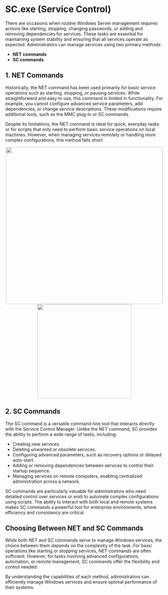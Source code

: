 # SC.exe (Service Control)

There are occasions when routine Windows Server management requires actions like starting, stopping, changing passwords, or adding and removing dependencies for services. These tasks are essential for maintaining system stability and ensuring that all services operate as expected. Administrators can manage services using two primary methods:

- **NET commands**
- **SC commands**

## 1. NET Commands
Historically, the NET command has been used primarily for basic service operations such as starting, stopping, or pausing services. While straightforward and easy to use, this command is limited in functionality. For example, you cannot configure advanced service parameters, add dependencies, or change service descriptions. These modifications require additional tools, such as the MMC plug-in or SC commands.

Despite its limitations, the NET command is ideal for quick, everyday tasks or for scripts that only need to perform basic service operations on local machines. However, when managing services remotely or handling more complex configurations, this method falls short.

<div align="center">
<img src="https://www.coretechnologies.com/blog/images/sc-new-service-created-911x662.png" width="500">
</div>

<div align="center">
<a href = "https://tinyurl.com/27mmnyf2">
<img align = "center" src="https://github.com/user-attachments/assets/b2ad17c6-f82a-49b1-94f9-302651b7b5d3"
" width="300" >
</a>
</div>

## 2. SC Commands
The SC command is a versatile command-line tool that interacts directly with the Service Control Manager. Unlike the NET command, SC provides the ability to perform a wide range of tasks, including:

- Creating new services.
- Deleting unwanted or obsolete services.
- Configuring advanced parameters, such as recovery options or delayed auto-start.
- Adding or removing dependencies between services to control their startup sequence.
- Managing services on remote computers, enabling centralized administration across a network.

SC commands are particularly valuable for administrators who need detailed control over services or wish to automate complex configurations using scripts. The ability to interact with both local and remote systems makes SC commands a powerful tool for enterprise environments, where efficiency and consistency are critical.

## Choosing Between NET and SC Commands

While both NET and SC commands serve to manage Windows services, the choice between them depends on the complexity of the task. For basic operations like starting or stopping services, NET commands are often sufficient. However, for tasks involving advanced configurations, automation, or remote management, SC commands offer the flexibility and control needed.

By understanding the capabilities of each method, administrators can efficiently manage Windows services and ensure optimal performance of their systems.
